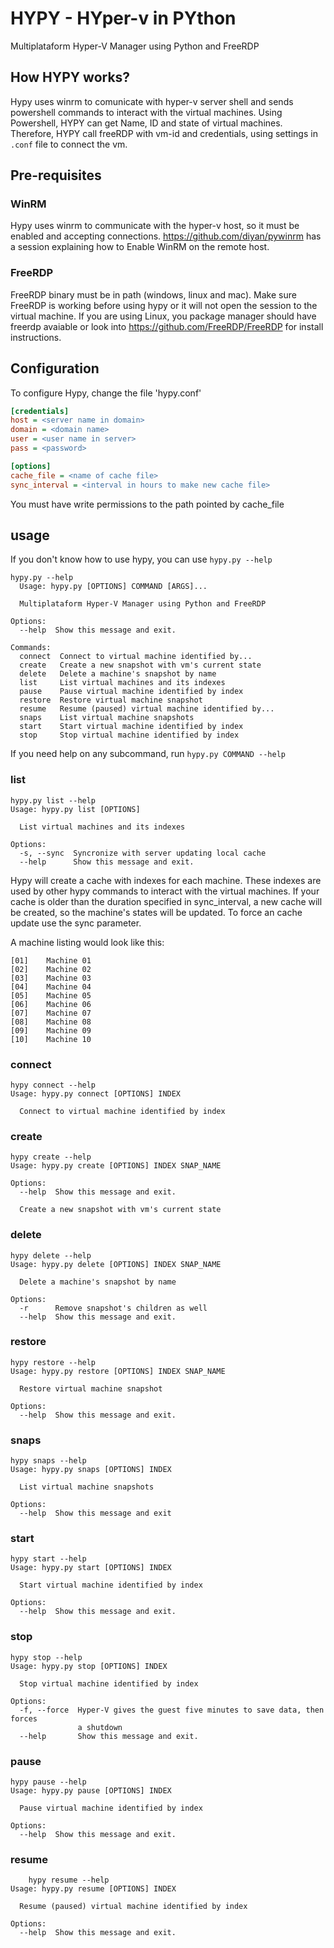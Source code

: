 # HYPY - HYper-v in PYthon
Multiplataform Hyper-V Manager using Python and FreeRDP

## How HYPY works?
Hypy uses winrm to comunicate with hyper-v server shell and sends powershell commands to interact with the virtual machines. Using Powershell, HYPY can get Name, ID and state of virtual machines. Therefore, HYPY call freeRDP with vm-id and credentials, using settings in `.conf` file to connect the vm.

## Pre-requisites
### WinRM
Hypy uses winrm to communicate with the hyper-v host, so it must be enabled and accepting connections.
https://github.com/diyan/pywinrm has a session explaining how to Enable WinRM on the remote host.

### FreeRDP
FreeRDP binary must be in path (windows, linux and mac). Make sure FreeRDP is working before using hypy or it will not open the session to the virtual machine.
If you are using Linux, you package manager should have freerdp avaiable or look into https://github.com/FreeRDP/FreeRDP for install instructions.

## Configuration
To configure Hypy, change the file 'hypy.conf'
```ini
[credentials]
host = <server name in domain>
domain = <domain name>
user = <user name in server>
pass = <password>

[options]
cache_file = <name of cache file>
sync_interval = <interval in hours to make new cache file>
```
You must have write permissions to the path pointed by cache_file

## usage
If you don't know how to use hypy, you can use `hypy.py --help`
```
hypy.py --help
  Usage: hypy.py [OPTIONS] COMMAND [ARGS]...

  Multiplataform Hyper-V Manager using Python and FreeRDP

Options:
  --help  Show this message and exit.

Commands:
  connect  Connect to virtual machine identified by...
  create   Create a new snapshot with vm's current state
  delete   Delete a machine's snapshot by name
  list     List virtual machines and its indexes
  pause    Pause virtual machine identified by index
  restore  Restore virtual machine snapshot
  resume   Resume (paused) virtual machine identified by...
  snaps    List virtual machine snapshots
  start    Start virtual machine identified by index
  stop     Stop virtual machine identified by index
```
If you need help on any subcommand, run `hypy.py COMMAND --help`

### list
```
hypy.py list --help
Usage: hypy.py list [OPTIONS]

  List virtual machines and its indexes

Options:
  -s, --sync  Syncronize with server updating local cache
  --help      Show this message and exit.
```
Hypy will create a cache with indexes for each machine. These indexes are used by other hypy commands to interact with the virtual machines.
If your cache is older than the duration specified in sync_interval, a new cache will be created, so the machine's states will be updated.
To force an cache update use the sync parameter.

A machine listing would look like this:
```
[01]    Machine 01
[02]    Machine 02
[03]    Machine 03
[04]    Machine 04
[05]    Machine 05
[06]    Machine 06
[07]    Machine 07
[08]    Machine 08
[09]    Machine 09
[10]    Machine 10
```
### connect
```
hypy connect --help
Usage: hypy.py connect [OPTIONS] INDEX

  Connect to virtual machine identified by index
```
### create
```
hypy create --help
Usage: hypy.py create [OPTIONS] INDEX SNAP_NAME

Options:
  --help  Show this message and exit.

  Create a new snapshot with vm's current state
```
### delete
```
hypy delete --help
Usage: hypy.py delete [OPTIONS] INDEX SNAP_NAME

  Delete a machine's snapshot by name

Options:
  -r      Remove snapshot's children as well
  --help  Show this message and exit.
```
### restore
```
hypy restore --help
Usage: hypy.py restore [OPTIONS] INDEX SNAP_NAME

  Restore virtual machine snapshot

Options:
  --help  Show this message and exit.
```
### snaps
```
hypy snaps --help
Usage: hypy.py snaps [OPTIONS] INDEX

  List virtual machine snapshots

Options:
  --help  Show this message and exit
```
### start
```
hypy start --help
Usage: hypy.py start [OPTIONS] INDEX

  Start virtual machine identified by index

Options:
  --help  Show this message and exit.
```
### stop
```
hypy stop --help
Usage: hypy.py stop [OPTIONS] INDEX

  Stop virtual machine identified by index

Options:
  -f, --force  Hyper-V gives the guest five minutes to save data, then forces
               a shutdown
  --help       Show this message and exit.
```
### pause
```
hypy pause --help
Usage: hypy.py pause [OPTIONS] INDEX

  Pause virtual machine identified by index

Options:
  --help  Show this message and exit.
```
### resume
```
    hypy resume --help
Usage: hypy.py resume [OPTIONS] INDEX

  Resume (paused) virtual machine identified by index

Options:
  --help  Show this message and exit.
```
